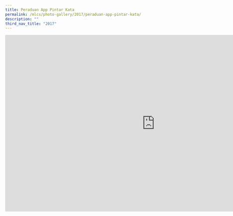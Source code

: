 ```yaml
---
title: Peraduan App Pintar Kata
permalink: /mlcs/photo-gallery/2017/peraduan-app-pintar-kata/
description: ""
third_nav_title: "2017"
---
```

<iframe allowfullscreen="true" height="569" width="960" frameborder="0" src="https://docs.google.com/presentation/d/e/2PACX-1vTmuVGiioEeYyJrmjKOT4jyMGsjCFqW_qWhXukRokSD4i-QvGT4gVajHJWyKBW-08o1_TSpuCW7S_Gc/embed?start=false&amp;loop=false&amp;delayms=3000"></iframe>